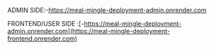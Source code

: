  ADMIN SIDE:-https://meal-mingle-deployment-admin.onrender.com


 
 FRONTEND/USER SIDE :[-https://meal-mingle-deployment-admin.onrender.com](https://meal-mingle-deployment-frontend.onrender.com)
